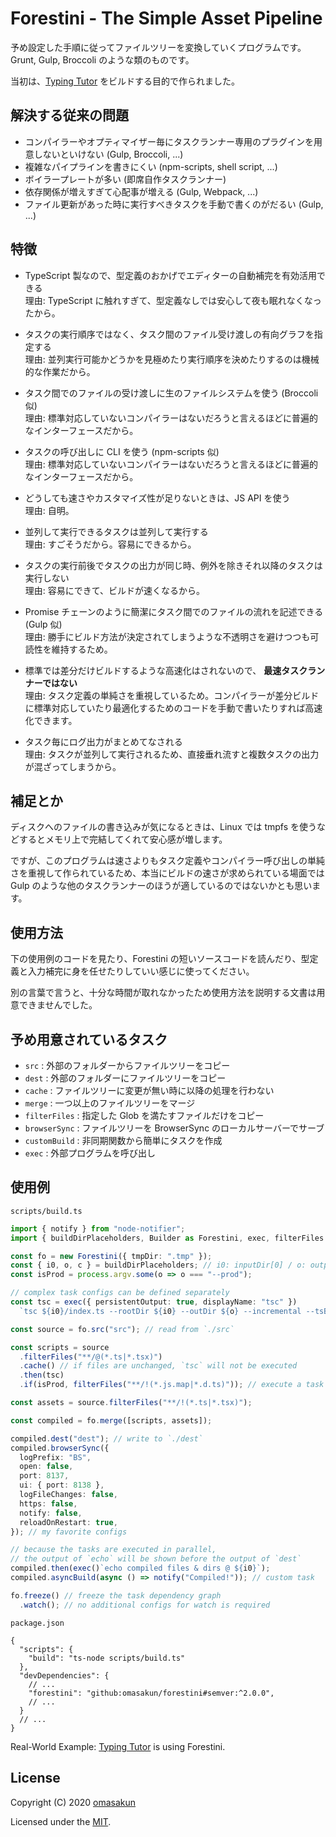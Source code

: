 # Forestini - The Simple Asset Pipeline

予め設定した手順に従ってファイルツリーを変換していくプログラムです。Grunt, Gulp, Broccoli のような類のものです。

当初は、[Typing Tutor](https://github.com/omasakun/typing-tutor) をビルドする目的で作られました。

## 解決する従来の問題

- コンパイラーやオプティマイザー毎にタスクランナー専用のプラグインを用意しないといけない (Gulp, Broccoli, ...)
- 複雑なパイプラインを書きにくい (npm-scripts, shell script, ...)
- ボイラープレートが多い (即席自作タスクランナー)
- 依存関係が増えすぎて心配事が増える (Gulp, Webpack, ...)
- ファイル更新があった時に実行すべきタスクを手動で書くのがだるい (Gulp, ...)

## 特徴

- TypeScript 製なので、型定義のおかげでエディターの自動補完を有効活用できる  
  理由: TypeScript に触れすぎて、型定義なしでは安心して夜も眠れなくなったから。

- タスクの実行順序ではなく、タスク間のファイル受け渡しの有向グラフを指定する  
  理由: 並列実行可能かどうかを見極めたり実行順序を決めたりするのは機械的な作業だから。

- タスク間でのファイルの受け渡しに生のファイルシステムを使う (Broccoli 似)  
  理由: 標準対応していないコンパイラーはないだろうと言えるほどに普遍的なインターフェースだから。

- タスクの呼び出しに CLI を使う (npm-scripts 似)  
  理由: 標準対応していないコンパイラーはないだろうと言えるほどに普遍的なインターフェースだから。

- どうしても速さやカスタマイズ性が足りないときは、JS API を使う  
  理由: 自明。

- 並列して実行できるタスクは並列して実行する  
  理由: すごそうだから。容易にできるから。

- タスクの実行前後でタスクの出力が同じ時、例外を除きそれ以降のタスクは実行しない  
  理由: 容易にできて、ビルドが速くなるから。

- Promise チェーンのように簡潔にタスク間でのファイルの流れを記述できる (Gulp 似)  
  理由: 勝手にビルド方法が決定されてしまうような不透明さを避けつつも可読性を維持するため。

- 標準では差分だけビルドするような高速化はされないので、 **最速タスクランナーではない**  
  理由: タスク定義の単純さを重視しているため。コンパイラーが差分ビルドに標準対応していたり最適化するためのコードを手動で書いたりすれば高速化できます。

- タスク毎にログ出力がまとめてなされる  
  理由: タスクが並列して実行されるため、直接垂れ流すと複数タスクの出力が混ざってしまうから。

## 補足とか

ディスクへのファイルの書き込みが気になるときは、Linux では tmpfs を使うなどするとメモリ上で完結してくれて安心感が増します。

ですが、このプログラムは速さよりもタスク定義やコンパイラー呼び出しの単純さを重視して作られているため、本当にビルドの速さが求められている場面では Gulp のような他のタスクランナーのほうが適しているのではないかとも思います。

## 使用方法

下の使用例のコードを見たり、Forestini の短いソースコードを読んだり、型定義と入力補完に身を任せたりしていい感じに使ってください。

別の言葉で言うと、十分な時間が取れなかったため使用方法を説明する文書は用意できませんでした。

## 予め用意されているタスク

- `src` : 外部のフォルダーからファイルツリーをコピー
- `dest` : 外部のフォルダーにファイルツリーをコピー
- `cache` : ファイルツリーに変更が無い時に以降の処理を行わない
- `merge` : 一つ以上のファイルツリーをマージ
- `filterFiles` : 指定した Glob を満たすファイルだけをコピー
- `browserSync` : ファイルツリーを BrowserSync のローカルサーバーでサーブ
- `customBuild` : 非同期関数から簡単にタスクを作成
- `exec` : 外部プログラムを呼び出し

## 使用例

`scripts/build.ts`
```typescript
import { notify } from "node-notifier";
import { buildDirPlaceholders, Builder as Forestini, exec, filterFiles } from "./forestini";

const fo = new Forestini({ tmpDir: ".tmp" });
const { i0, o, c } = buildDirPlaceholders; // i0: inputDir[0] / o: outputDir / c: cacheDir
const isProd = process.argv.some(o => o === "--prod");

// complex task configs can be defined separately
const tsc = exec({ persistentOutput: true, displayName: "tsc" })
  `tsc ${i0}/index.ts --rootDir ${i0} --outDir ${o} --incremental --tsBuildInfoFile ${c}/.tsbuildinfo --pretty`;

const source = fo.src("src"); // read from `./src`

const scripts = source
  .filterFiles("**/@(*.ts|*.tsx)")
  .cache() // if files are unchanged, `tsc` will not be executed
  .then(tsc)
  .if(isProd, filterFiles("**/!(*.js.map|*.d.ts)")); // execute a task conditionally

const assets = source.filterFiles("**/!(*.ts|*.tsx)");

const compiled = fo.merge([scripts, assets]);

compiled.dest("dest"); // write to `./dest`
compiled.browserSync({
  logPrefix: "BS",
  open: false,
  port: 8137,
  ui: { port: 8138 },
  logFileChanges: false,
  https: false,
  notify: false,
  reloadOnRestart: true,
}); // my favorite configs

// because the tasks are executed in parallel,
// the output of `echo` will be shown before the output of `dest`
compiled.then(exec()`echo compiled files & dirs @ ${i0}`);
compiled.asyncBuild(async () => notify("Compiled!")); // custom task

fo.freeze() // freeze the task dependency graph
  .watch(); // no additional configs for watch is required
```

`package.json`
``` jsonc
{
  "scripts": {
    "build": "ts-node scripts/build.ts"
  },
  "devDependencies": {
    // ...
    "forestini": "github:omasakun/forestini#semver:^2.0.0",
    // ...
  }
  // ...
}
```

Real-World Example: [Typing Tutor](https://github.com/omasakun/typing-tutor) is using Forestini.

## License

Copyright (C) 2020 [omasakun](https://github.com/omasakun)

Licensed under the [MIT](LICENSE).
